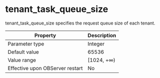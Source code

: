 tenant_task_queue_size 
===========================================

tenant_task_queue_size specifies the request queue size of each tenant. 


|          **Property**           | **Description** |
|---------------------------------|-----------------|
| Parameter type                  | Integer         |
| Default value                   | 65536           |
| Value range                     | \[1024, +∞)     |
| Effective upon OBServer restart | No              |



